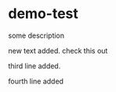 # demo-test

some description

new text added. check this out

third line added.

fourth line added

